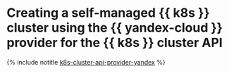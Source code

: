 # Creating a self-managed {{ k8s }} cluster using the {{ yandex-cloud }} provider for the {{ k8s }} cluster API

{% include notitle [k8s-cluster-api-provider-yandex](../../_tutorials/k8s/k8s-cluster-api-provider-yandex.md) %}